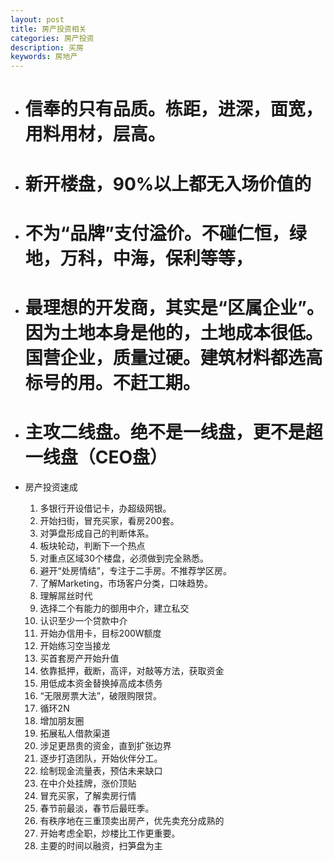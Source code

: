 ```yaml
---
layout: post
title: 房产投资相关
categories: 房产投资
description: 买房
keywords: 房地产
---
```


- # 信奉的只有品质。栋距，进深，面宽，用料用材，层高。
- # 新开楼盘，90%以上都无入场价值的
- # 不为“品牌”支付溢价。不碰仁恒，绿地，万科，中海，保利等等，
- # 最理想的开发商，其实是“区属企业”。因为土地本身是他的，土地成本很低。国营企业，质量过硬。建筑材料都选高标号的用。不赶工期。
- # 主攻二线盘。绝不是一线盘，更不是超一线盘（CEO盘）

- 房产投资速成
  1. 多银行开设借记卡，办超级网银。
  2. 开始扫街，冒充买家，看房200套。
  3. 对笋盘形成自己的判断体系。
  4. 板块轮动，判断下一个热点
  5. 对重点区域30个楼盘，必须做到完全熟悉。
  6.  避开“处房情结”，专注于二手房。不推荐学区房。
  7.  了解Marketing，市场客户分类，口味趋势。
  8.  理解屌丝时代
  9.  选择二个有能力的御用中介，建立私交
  10.  认识至少一个贷款中介
  11.  开始办信用卡，目标200W额度
  12.  开始练习空当接龙
  13.  买首套房产开始升值
  14.  依靠抵押，截断，高评，对敲等方法，获取资金
  15.  用低成本资金替换掉高成本债务
  16.  “无限房票大法”，破限购限贷。
  17.  循环2N
  18.  增加朋友圈
  19.  拓展私人借款渠道
  20.  涉足更昂贵的资金，直到扩张边界
  21.  逐步打造团队，开始伙伴分工。
  22.  绘制现金流量表，预估未来缺口
  23.  在中介处挂牌，涨价顶贴
  24.  冒充买家，了解卖房行情
  25.  春节前最淡，春节后最旺季。
  26.  有秩序地在三重顶卖出房产，优先卖充分成熟的
  27.  开始考虑全职，炒楼比工作更重要。
  28.  主要的时间以融资，扫笋盘为主
